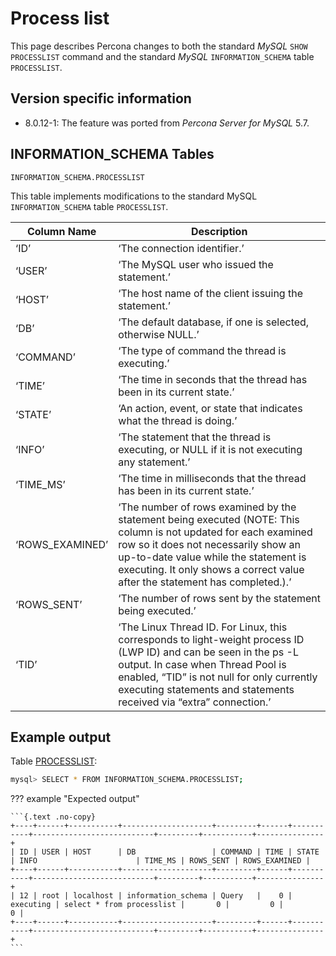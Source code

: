 # Process list

This page describes Percona changes to both the standard *MySQL* `SHOW PROCESSLIST` command and the standard *MySQL* `INFORMATION_SCHEMA` table `PROCESSLIST`.

## Version specific information

* 8.0.12-1: The feature was ported from *Percona Server for MySQL* 5.7.

## INFORMATION_SCHEMA Tables

`INFORMATION_SCHEMA.PROCESSLIST`

This table implements modifications to the standard MySQL `INFORMATION_SCHEMA` table `PROCESSLIST`.

| Column Name     | Description                                                                                                                                                                                                                                                                    |
|-----------------|--------------------------------------------------------------------------------------------------------------------------------------------------------------------------------------------------------------------------------------------------------------------------------|
| ‘ID’            | ‘The connection identifier.’                                                                                                                                                                                                                                                   |
| ‘USER’          | ‘The MySQL user who issued the statement.’                                                                                                                                                                                                                                     |
| ‘HOST’          | ‘The host name of the client issuing the statement.’                                                                                                                                                                                                                           |
| ‘DB’            | ‘The default database, if one is selected, otherwise NULL.’                                                                                                                                                                                                                    |
| ‘COMMAND’       | ‘The type of command the thread is executing.’                                                                                                                                                                                                                                 |
| ‘TIME’          | ‘The time in seconds that the thread has been in its current state.’                                                                                                                                                                                                           |
| ‘STATE’         | ‘An action, event, or state that indicates what the thread is doing.’                                                                                                                                                                                                          |
| ‘INFO’          | ‘The statement that the thread is executing, or NULL if it is not executing any statement.’                                                                                                                                                                                    |
| ‘TIME_MS’       | ‘The time in milliseconds that the thread has been in its current state.’                                                                                                                                                                                                      |
| ‘ROWS_EXAMINED’ | ‘The number of rows examined by the statement being executed (NOTE: This column is not updated for each examined row so it does not necessarily show an up-to-date value while the statement is executing. It only shows a correct value after the statement has completed.).’ |
| ‘ROWS_SENT’     | ‘The number of rows sent by the statement being executed.’                                                                                                                                                                                                                     |
| ‘TID’           | ‘The Linux Thread ID. For Linux, this corresponds to light-weight process ID (LWP ID) and can be seen in the ps -L output. In case when Thread Pool is enabled, “TID” is not null for only currently executing statements and statements received via “extra” connection.’     |

## Example output

Table [PROCESSLIST](https://docs.percona.com/percona-server/8.0/diagnostics/process_list.html#processlist):

```{.bash data-prompt="mysql>"}
mysql> SELECT * FROM INFORMATION_SCHEMA.PROCESSLIST;
```

??? example "Expected output"

    ```{.text .no-copy}
    +----+------+-----------+--------------------+---------+------+-----------+---------------------------+---------+-----------+---------------+
    | ID | USER | HOST      | DB                 | COMMAND | TIME | STATE     | INFO                      | TIME_MS | ROWS_SENT | ROWS_EXAMINED |
    +----+------+-----------+--------------------+---------+------+-----------+---------------------------+---------+-----------+---------------+
    | 12 | root | localhost | information_schema | Query   |    0 | executing | select * from processlist |       0 |         0 |             0 |
    +----+------+-----------+--------------------+---------+------+-----------+---------------------------+---------+-----------+---------------+
    ```
